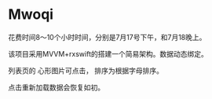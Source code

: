 # Mwoqi

花费时间8～10个小时时间，分别是7月17号下午，和7月18晚上。

该项目采用MVVM+rxswift的搭建一个简易架构。数据动态绑定。

列表页的 心形图片可点击，
排序为根据字母排序。

点击重新加载数据会恢复如初。

